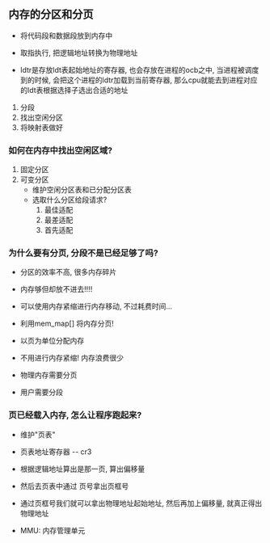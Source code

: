 ## 内存的分区和分页

- 将代码段和数据段放到内存中
- 取指执行, 把逻辑地址转换为物理地址

- ldtr是存放ldt表起始地址的寄存器, 也会存放在进程的ocb之中, 当进程被调度到的时候, 会把这个进程的ldtr加载到当前寄存器, 那么cpu就能去到进程对应的ldt表根据选择子选出合适的地址

1. 分段
2. 找出空闲分区
3. 将映射表做好


### 如何在内存中找出空闲区域? 
1. 固定分区
2. 可变分区
   - 维护空闲分区表和已分配分区表 
   - 选取什么分区给段请求?
        1. 最佳适配
        2. 最差适配
        3. 首先适配

### 为什么要有分页, 分段不是已经足够了吗? 
- 分区的效率不高, 很多内存碎片
- 内存够但却放不进去!!!!
- 可以使用内存紧缩进行内存移动, 不过耗费时间...


- 利用mem_map[] 将内存分页!
- 以页为单位分配内存
- 不用进行内存紧缩! 内存浪费很少

- 物理内存需要分页
- 用户需要分段

### 页已经载入内存, 怎么让程序跑起来? 
- 维护"页表"
- 页表地址寄存器 -- cr3
- 根据逻辑地址算出是那一页, 算出偏移量
- 然后去页表中通过 页号拿出页框号
- 通过页框号我们就可以拿出物理地址起始地址, 然后再加上偏移量, 就真正得出物理地址

- MMU: 内存管理单元